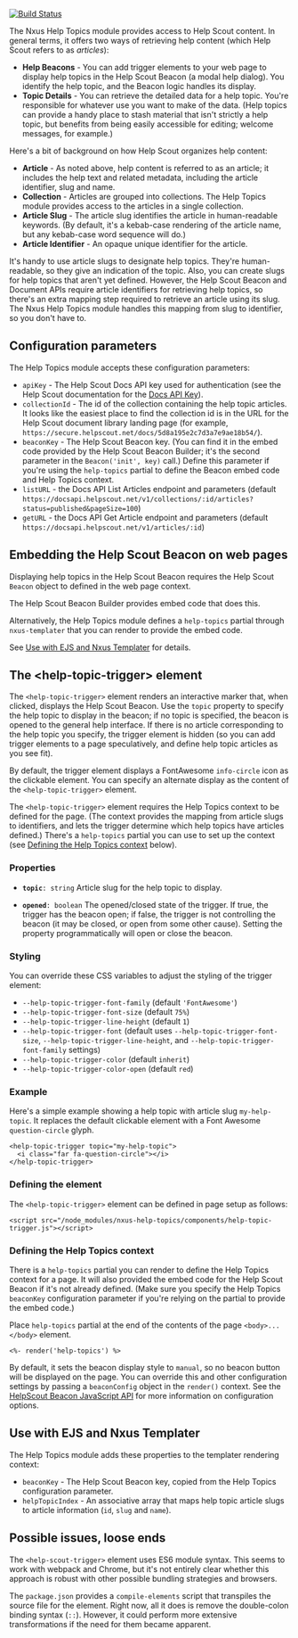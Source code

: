 
[![Build Status](https://travis-ci.org/seabourne/nxus-help-topics.svg?branch=master)](https://travis-ci.org/seabourne/nxus-help-topics)

The Nxus Help Topics module provides access to Help Scout content.
In general terms, it offers two ways of retrieving help content (which
Help Scout refers to as _articles_):
-   **Help Beacons** - You can add trigger elements to your web page to
    display help topics in the Help Scout Beacon (a modal help dialog).
    You identify the help topic, and the Beacon logic handles its
    display.
-   **Topic Details** - You can retrieve the detailed data for a help
    topic. You're responsible for whatever use you want to make of the
    data. (Help topics can provide a handy place to stash material that
    isn't strictly a help topic, but benefits from being easily
    accessible for editing; welcome messages, for example.)

Here's a bit of background on how Help Scout organizes help content:
-   **Article** - As noted above, help content is referred to as an
    article; it includes the help text and related metadata, including
    the article identifier, slug and name.
-   **Collection** - Articles are grouped into collections. The Help
    Topics module provides access to the articles in a single
    collection.
-   **Article Slug** - The article slug identifies the article in
    human-readable keywords. (By default, it's a kebab-case rendering of
    the article name, but any kebab-case word sequence will do.)
-   **Article Identifier** - An opaque unique identifier for the article.

It's handy to use article slugs to designate help topics. They're
human-readable, so they give an indication of the topic. Also, you can
create slugs for help topics that aren't yet defined. However, the Help
Scout Beacon and Document APIs require article identifiers for
retrieving help topics, so there's an extra mapping step required to
retrieve an article using its slug. The Nxus Help Topics module handles
this mapping from slug to identifier, so you don't have to.


## Configuration parameters

The Help Topics module accepts these configuration parameters:
*   `apiKey` - The Help Scout Docs API key used for authentication
    (see the Help Scout documentation for the
    [Docs API Key](https://developer.helpscout.com/docs-api/#your-api-key)).
*   `collectionId` - The id of the collection containing the help
    topic articles. It looks like the easiest place to find the
    collection id is in the URL for the Help Scout document library
    landing page (for example,
    `https://secure.helpscout.net/docs/5d8a195e2c7d3a7e9ae18b54/`).
*   `beaconKey` - The Help Scout Beacon key. (You can find it in the
    embed code provided by the Help Scout Beacon Builder; it's the
    second parameter in the `Beacon('init', key)` call.) Define this
    parameter if you're using the `help-topics` partial to define the
    Beacon embed code and Help Topics context.
*   `listURL` - the Docs API List Articles endpoint and parameters
    (default `https://docsapi.helpscout.net/v1/collections/:id/articles?status=published&pageSize=100`)
*   `getURL` - the Docs API Get Article endpoint and parameters
    (default `https://docsapi.helpscout.net/v1/articles/:id`)


## Embedding the Help Scout Beacon on web pages

Displaying help topics in the Help Scout Beacon requires the Help Scout
`Beacon` object to defined in the web page context.

The Help Scout Beacon Builder provides embed code that does this.

Alternatively, the Help Topics module defines a `help-topics` partial
through `nxus-templater` that you can render to provide the embed code.

See [Use with EJS and Nxus Templater](#use-with-ejs-and-nxus-templater)
for details.


## The \<help-topic-trigger\> element

The `<help-topic-trigger>` element renders an interactive marker that,
when clicked, displays the Help Scout Beacon. Use the `topic` property
to specify the help topic to display in the beacon; if no topic is
specified, the beacon is opened to the general help interface. If
there is no article corresponding to the help topic you specify, the
trigger element is hidden (so you can add trigger elements to a page
speculatively, and define help topic articles as you see fit).

By default, the trigger element displays a FontAwesome `info-circle`
icon as the clickable element. You can specify an alternate display as
the content of the `<help-topic-trigger>` element.

The `<help-topic-trigger>` element requires the Help Topics context to
be defined for the page. (The context provides the mapping from article
slugs to identifiers, and lets the trigger determine which help topics
have articles defined.) There's a `help-topics` partial you can use to
set up the context (see [Defining the Help Topics context](#defining-the-help-topics-context) below).

### Properties

-   **`topic`**`: string`
    Article slug for the help topic to display.

-   **`opened`**`: boolean`
    The opened/closed state of the trigger. If true, the trigger has the
    beacon open; if false, the trigger is not controlling the beacon
    (it may be closed, or open from some other cause). Setting the
    property programmatically will open or close the beacon.

### Styling

You can override these CSS variables to adjust the styling of the
trigger element:
-   `--help-topic-trigger-font-family` (default `'FontAwesome'`)
-   `--help-topic-trigger-font-size` (default `75%`)
-   `--help-topic-trigger-line-height` (default `1`)
-   `--help-topic-trigger-font` (default uses `--help-topic-trigger-font-size`,
    `--help-topic-trigger-line-height`, and `--help-topic-trigger-font-family` settings)
-   `--help-topic-trigger-color` (default `inherit`)
-   `--help-topic-trigger-color-open` (default `red`)

### Example

Here's a simple example showing a help topic with article slug
`my-help-topic`. It replaces the default clickable element with a Font
Awesome `question-circle` glyph.

    <help-topic-trigger topic="my-help-topic">
      <i class="far fa-question-circle"></i>
    </help-topic-trigger>

### Defining the element

The `<help-topic-trigger>` element can be defined in page setup as
follows:

    <script src="/node_modules/nxus-help-topics/components/help-topic-trigger.js"></script>

### Defining the Help Topics context

There is a `help-topics` partial you can render to define the Help
Topics context for a page. It will also provided the embed code for the
Help Scout Beacon if it's not already defined. (Make sure you specify
the Help Topics `beaconKey` configuration parameter if you're relying
on the partial to provide the embed code.)

Place `help-topics` partial at the end of the contents of the page
`<body>...</body>` element.

    <%- render('help-topics') %>

By default, it sets the beacon display style to `manual`, so no beacon
button will be displayed on the page. You can override this and other
configuration settings by passing a `beaconConfig` object in the
`render()` context. See the [HelpScout Beacon JavaScript API](https://developer.helpscout.com/beacon-2/web/javascript-api/)
for more information on configuration options.


## Use with EJS and Nxus Templater

The Help Topics module adds these properties to the templater rendering
context:
*   `beaconKey` - The Help Scout Beacon key, copied from the Help Topics
    configuration parameter.
*   `helpTopicIndex` - An associative array that maps help topic article
    slugs to article information (`id`, `slug` and `name`).


## Possible issues, loose ends

The `<help-scout-trigger>` element uses ES6 module syntax. This seems to
work with webpack and Chrome, but it's not entirely clear whether this
approach is robust with other possible bundling strategies and browsers.

The `package.json` provides a `compile-elements` script that transpiles
the source file for the element. Right now, all it does is remove the
double-colon binding syntax (`::`). However, it could perform more
extensive transformations if the need for them became apparent.

